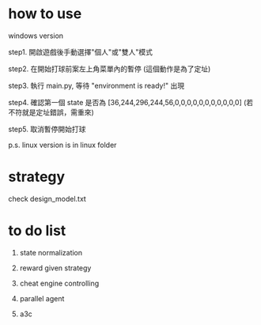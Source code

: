 # how to use

windows version

step1. 開啟遊戲後手動選擇"個人"或"雙人"模式

step2. 在開始打球前案左上角菜單內的暫停 (這個動作是為了定址)

step3. 執行 main.py, 等待 "environment is ready!" 出現

step4. 確認第一個 state 是否為 [36,244,296,244,56,0,0,0,0,0,0,0,0,0,0,0] (若不符就是定址錯誤，需重來)

step5. 取消暫停開始打球

p.s. linux version is in linux folder

# strategy

check design_model.txt

# to do list

1. state normalization

2. reward given strategy

3. cheat engine controlling

4. parallel agent

5. a3c
